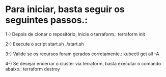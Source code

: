 # Para iniciar, basta seguir os seguintes passos.:

1-) Depois de clonar o repositório, inicie o terraform.:
    terraform init

2-) Execute o script start.sh
    ./start.sh

3-) Valide se os recursos foram gerados corretamente.:
    kubectl get all -A

4-) Se desejar encerrar o cluster via terraform, basta executar o comando abaixo.:
    terraform destroy

